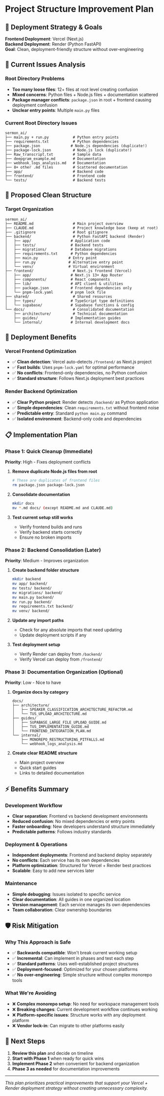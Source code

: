 # Project Structure Improvement Plan

## 🎯 Deployment Strategy & Goals

**Frontend Deployment**: Vercel (Next.js)  
**Backend Deployment**: Render (Python FastAPI)  
**Goal**: Clean, deployment-friendly structure without over-engineering

## 🚨 Current Issues Analysis

### **Root Directory Problems**
- **Too many loose files**: 12+ files at root level creating confusion
- **Mixed concerns**: Python files + Node.js files + documentation scattered
- **Package manager conflicts**: `package.json` in root + frontend causing deployment confusion
- **Unclear entry points**: Multiple `main.py` files

### **Current Root Directory Issues**
```
sermon_ai/
├── main.py + run.py           # Python entry points
├── requirements.txt           # Python dependencies  
├── package.json              # Node.js dependencies (duplicate!)
├── package-lock.json          # Node.js lock (duplicate!)
├── Raw_transcript.txt         # Sample data
├── deepgram_example.md        # Documentation
├── webhook_logs_analysis.md   # Documentation
├── 8+ other .md files         # Scattered documentation
├── app/                       # Backend code
├── frontend/                  # Frontend code
└── tests/                     # Backend tests
```

## 🎯 Proposed Clean Structure

### **Target Organization**
```
sermon_ai/
├── README.md                  # Main project overview
├── CLAUDE.md                  # Project knowledge base (keep at root)
├── .gitignore                 # Root gitignore
├── backend/                   # Python FastAPI backend (Render)
│   ├── app/                  # Application code
│   ├── tests/                # Backend tests
│   ├── migrations/           # Database migrations
│   ├── requirements.txt      # Python dependencies
│   ├── main.py              # Entry point
│   ├── run.py               # Alternative entry point
│   └── venv/                # Virtual environment
├── frontend/                  # Next.js frontend (Vercel)
│   ├── app/                  # Next.js 13+ App Router
│   ├── components/           # React components
│   ├── lib/                  # API client & utilities
│   ├── package.json          # Frontend dependencies only
│   └── pnpm-lock.yaml        # pnpm lock file
├── shared/                    # Shared resources
│   ├── types/                # TypeScript type definitions
│   └── supabase/             # Supabase functions & config
└── docs/                      # Consolidated documentation
    ├── architecture/          # Technical documentation
    ├── guides/               # Implementation guides
    └── internal/             # Internal development docs
```

## 🚀 Deployment Benefits

### **Vercel Frontend Optimization**
- ✅ **Clean detection**: Vercel auto-detects `/frontend/` as Next.js project
- ✅ **Fast builds**: Uses `pnpm-lock.yaml` for optimal performance
- ✅ **No conflicts**: Frontend-only dependencies, no Python confusion
- ✅ **Standard structure**: Follows Next.js deployment best practices

### **Render Backend Optimization**
- ✅ **Clear Python project**: Render detects `/backend/` as Python application
- ✅ **Simple dependencies**: Clean `requirements.txt` without frontend noise
- ✅ **Predictable entry**: Standard `python main.py` command
- ✅ **Isolated environment**: Backend-only code and dependencies

## 📋 Implementation Plan

### **Phase 1: Quick Cleanup (Immediate)**
**Priority**: High - Fixes deployment conflicts

1. **Remove duplicate Node.js files from root**
   ```bash
   # These are duplicates of frontend files
   rm package.json package-lock.json
   ```

2. **Consolidate documentation**
   ```bash
   mkdir docs
   mv *.md docs/ (except README.md and CLAUDE.md)
   ```

3. **Test current setup still works**
   - Verify frontend builds and runs
   - Verify backend starts correctly
   - Ensure no broken imports

### **Phase 2: Backend Consolidation (Later)**
**Priority**: Medium - Improves organization

1. **Create backend folder structure**
   ```bash
   mkdir backend
   mv app/ backend/
   mv tests/ backend/
   mv migrations/ backend/
   mv main.py backend/
   mv run.py backend/
   mv requirements.txt backend/
   mv venv/ backend/
   ```

2. **Update any import paths** 
   - Check for any absolute imports that need updating
   - Update deployment scripts if any

3. **Test deployment setup**
   - Verify Render can deploy from `/backend/`
   - Verify Vercel can deploy from `/frontend/`

### **Phase 3: Documentation Organization (Optional)**
**Priority**: Low - Nice to have

1. **Organize docs by category**
   ```
   docs/
   ├── architecture/
   │   ├── SPEAKER_CLASSIFICATION_ARCHITECTURE_REFACTOR.md
   │   └── TUS_UPLOAD_ARCHITECTURE.md
   ├── guides/
   │   ├── SUPABASE_LARGE_FILE_UPLOAD_GUIDE.md
   │   ├── TUS_IMPLEMENTATION_GUIDE.md
   │   └── FRONTEND_INTEGRATION_PLAN.md
   └── internal/
       ├── MONOREPO_RESTRUCTURING_PITFALLS.md
       └── webhook_logs_analysis.md
   ```

2. **Create clear README structure**
   - Main project overview
   - Quick start guides
   - Links to detailed documentation

## ⚡ Benefits Summary

### **Development Workflow**
- **Clear separation**: Frontend vs backend development environments
- **Reduced confusion**: No mixed dependencies or entry points
- **Faster onboarding**: New developers understand structure immediately
- **Predictable patterns**: Follows industry standards

### **Deployment & Operations**
- **Independent deployments**: Frontend and backend deploy separately
- **No conflicts**: Each service has its own dependencies
- **Platform optimization**: Structured for Vercel + Render best practices
- **Scalable**: Easy to add new services later

### **Maintenance**
- **Simple debugging**: Issues isolated to specific service
- **Clear documentation**: All guides in one organized location
- **Version management**: Each service manages its own dependencies
- **Team collaboration**: Clear ownership boundaries

## 🛡️ Risk Mitigation

### **Why This Approach is Safe**
- ✅ **Backwards compatible**: Won't break current working setup
- ✅ **Incremental**: Can implement in phases and test each step
- ✅ **Standard patterns**: Uses well-established project structures
- ✅ **Deployment-focused**: Optimized for your chosen platforms
- ✅ **No over-engineering**: Simple structure without complex monorepo tools

### **What We're Avoiding**
- ❌ **Complex monorepo setup**: No need for workspace management tools
- ❌ **Breaking changes**: Current development workflow continues working
- ❌ **Platform-specific issues**: Structure works with any deployment platform
- ❌ **Vendor lock-in**: Can migrate to other platforms easily

## 📅 Next Steps

1. **Review this plan** and decide on timeline
2. **Start with Phase 1** when ready for quick wins
3. **Implement Phase 2** when convenient for backend organization
4. **Phase 3 as needed** for documentation improvements

---

*This plan prioritizes practical improvements that support your Vercel + Render deployment strategy without creating unnecessary complexity.*